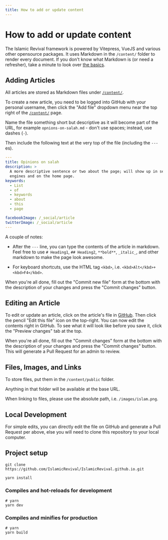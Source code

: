 ```yaml
---
title: How to add or update content
---
```


# How to add or update content

The Islamic Revival framework is powered by Vitepress, VueJS and various other opensource packages. It uses Markdown in the `/content/` folder to render every document. If you don't know what Markdown is (or need a
refresher), take a minute to look over [the basics][1].

## Adding Articles

All articles are stored as Markdown files under [`/content/`][2]. 

To create a new article, you need to be logged into GitHub with your personal username, then click the "Add file" dropdown menu near the top right of the [`/content/`][2] page.

Name the file something short but descriptive as it will become part of the URL, for
example `opnions-on-salah.md` - don't use spaces; instead,
use dashes (`-`).

Then include the following text at the very top of the file (including the
`---`es).

```yaml
---
title: Opinions on salah
description: >
  A more descriptive sentence or two about the page; will show up in search
  engines and on the home page.
keywords:
  - List
  - of
  - keywords
  - about
  - this
  - page

facebookImage: /_social/article
twitterImage: /_social/article
---
```

A couple of notes:

- After the `---` line, you can type the contents of the article in markdown.
Feel free to use `# Heading1`, `## Heading2`, `**bold**`, `_italic_`, and other
markdown to make the page look awesome.

- For keyboard shortcuts, use the HTML tag `<kbd>`, i.e.
`<kbd>Alt</kbd>+<kbd>F4</kbd>`.

When you're all done, fill out the "Commit new file" form at the bottom with the
description of your changes and press the "Commit changes" button.

## Editing an Article

To edit or update an article, click on the article's file in [GitHub][2]. Then
click the pencil "Edit this file" icon on the top-right. You can now edit the
contents right in GitHub. To see what it will look like before you save it,
click the "Preview changes" tab at the top.

When you're all done, fill out the "Commit changes" form at the bottom with the
description of your changes and press the "Commit changes" button. This will generate a Pull Request for an admin to review.


## Files, Images, and Links

To store files, put them in the `/content/public` folder. 

Anything in that folder will be available at the base URL. 

When linking to files, please use the absolute path, i.e.
`/images/islam.png`.


<kbd>
  <font-awesome-icon :icon="['fab', 'pop-os']"></font-awesome-icon>
</kbd>

## Local Development

For simple edits, you can directly edit the file on GitHub and generate a Pull Request per above, else you will need to clone this repository to your local computer.


## Project setup

```
git clone https://github.com/IslamicRevival/IslamicRevival.github.io.git

yarn install
```

### Compiles and hot-reloads for development

```
# yarn
yarn dev
```

### Compiles and minifies for production

```
# yarn
yarn build
```


[1]: https://help.github.com/articles/markdown-basics/
[2]: https://github.com/IslamicRevival/IslamicRevival.github.io/tree/main/content
